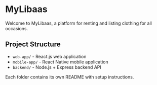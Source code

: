 # MyLibaas

Welcome to MyLibaas, a platform for renting and listing clothing for all occasions.

## Project Structure

- `web-app/` - React.js web application
- `mobile-app/` - React Native mobile application
- `backend/` - Node.js + Express backend API

Each folder contains its own README with setup instructions.
